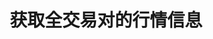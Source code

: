 ---
title: 获取全交易对的行情信息
position_number: 7
type: get
description: /v1/public/q/tickers
parameters:
content_markdown: 注：**此方法不需要签名**
left_code_blocks:
    -
        code_block: "public void getKLine() {\r\n\tString text = HttpUtil.get(URL + \"/data/api/v1/getKLine?market=btc_usdt&type=1min&since=0\");\r\n\tSystem.out.println(text);\r\n}"
        title: Java
        language: java
right_code_blocks:
    - code_block: |-
        {
          "error": {
            "code": "",
            "msg": ""
          },
          "msgInfo": "",
          "result": [
            {
              "a": "", //24小时成交量
              "c": "", //最新价
              "h": "", //24小时最高价
              "l": "", //24小时最低价
              "o": "", //24小时前第一笔成交价
              "r": "", //24小时涨跌幅
              "s": "", //交易对
              "t": 0, //时间
              "v": "" //24小时成交额
            }
          ],
          "returnCode": 0
        }
      title: Response
      language: json
---
